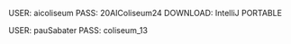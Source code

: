USER: aicoliseum
PASS: 20AIColiseum24
DOWNLOAD: IntelliJ PORTABLE

USER: pauSabater
PASS: coliseum_13